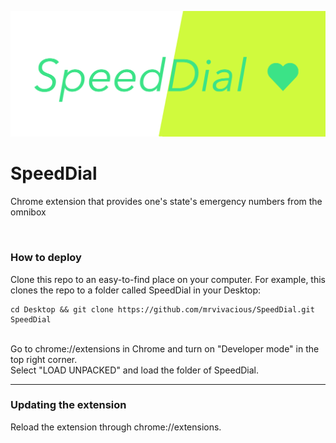 
 ![Promotional banner for SpeedDial](/promo/speedDial_marquee.png)
  
 # SpeedDial 
Chrome extension that provides one's state's emergency numbers from the omnibox

<br>

### How to deploy

Clone this repo to an easy-to-find place on your computer. For example, this clones the repo to a folder called SpeedDial in your Desktop:

```
cd Desktop && git clone https://github.com/mrvivacious/SpeedDial.git SpeedDial
```

<br>
Go to chrome://extensions in Chrome and turn on "Developer mode" in the top right corner.
<br>
Select "LOAD UNPACKED" and load the folder of SpeedDial.
<hr>

### Updating the extension
Reload the extension through chrome://extensions.
